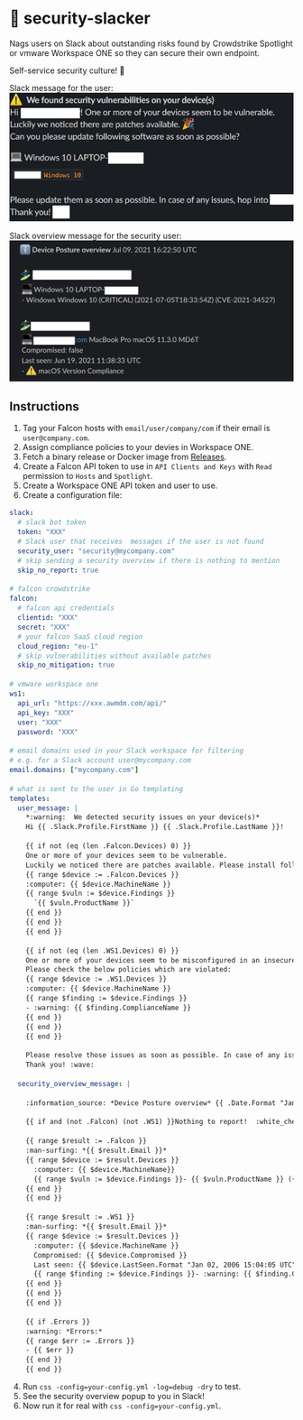 # 🤖 security-slacker
Nags users on Slack about outstanding risks found by Crowdstrike Spotlight or vmware Workspace ONE so they can secure their own endpoint.

Self-service security culture! :partying_face:

Slack message for the user:
![slack example](.github/readme/user.png)

Slack overview message for the security user:
![slack example](.github/readme/overview.png)

## Instructions

1. Tag your Falcon hosts with `email/user/company/com` if their email is `user@company.com`.
2. Assign compliance policies to your devies in Workspace ONE. 
3. Fetch a binary release or Docker image from [Releases](https://github.com/hazcod/crowdstrike-spotlight-slacker/releases).
4. Create a Falcon API token to use in `API Clients and Keys` with `Read` permission to `Hosts` and `Spotlight`.
5. Create a Workspace ONE API token and user to use.
6. Create a configuration file:
```yaml
slack:
  # slack bot token
  token: "XXX"
  # Slack user that receives  messages if the user is not found
  security_user: "security@mycompany.com"
  # skip sending a security overview if there is nothing to mention
  skip_no_report: true

# falcon crowdstrike
falcon:
  # falcon api credentials
  clientid: "XXX"
  secret: "XXX"
  # your falcon SaaS cloud region
  cloud_region: "eu-1"
  # skip vulnerabilities without available patches
  skip_no_mitigation: true

# vmware workspace one
ws1:
  api_url: "https://xxx.awmdm.com/api/"
  api_key: "XXX"
  user: "XXX"
  password: "XXX"

# email domains used in your Slack workspace for filtering
# e.g. for a Slack account user@mycompany.com
email.domains: ["mycompany.com"]

# what is sent to the user in Go templating
templates:
  user_message: |
    *:warning:  We detected security issues on your device(s)*
    Hi {{ .Slack.Profile.FirstName }} {{ .Slack.Profile.LastName }}!

    {{ if not (eq (len .Falcon.Devices) 0) }}
    One or more of your devices seem to be vulnerable.
    Luckily we noticed there are patches available. Please install following patches:
    {{ range $device := .Falcon.Devices }}
    :computer: {{ $device.MachineName }}
    {{ range $vuln := $device.Findings }}
      `{{ $vuln.ProductName }}`
    {{ end }}
    {{ end }}
    {{ end }}

    {{ if not (eq (len .WS1.Devices) 0) }}
    One or more of your devices seem to be misconfigured in an insecure way.
    Please check the below policies which are violated:
    {{ range $device := .WS1.Devices }}
    :computer: {{ $device.MachineName }}
    {{ range $finding := $device.Findings }}
    - :warning: {{ $finding.ComplianceName }}
    {{ end }}
    {{ end }}
    {{ end }}

    Please resolve those issues as soon as possible. In case of any issues, hop into *#security*.
    Thank you! :wave:

  security_overview_message: |

    :information_source: *Device Posture overview* {{ .Date.Format "Jan 02, 2006 15:04:05 UTC" }}

    {{ if and (not .Falcon) (not .WS1) }}Nothing to report!  :white_check_mark: {{ else }}

    {{ range $result := .Falcon }}
    :man-surfing: *{{ $result.Email }}*
    {{ range $device := $result.Devices }}
      :computer: {{ $device.MachineName}}
      {{ range $vuln := $device.Findings }}- {{ $vuln.ProductName }} ({{ $vuln.CveSeverity }}) ({{ $vuln.TimestampFound }}) ({{ $vuln.CveID }}){{ end }}
    {{ end }}
    {{ end }}

    {{ range $result := .WS1 }}
    :man-surfing: *{{ $result.Email }}*
    {{ range $device := $result.Devices }}
      :computer: {{ $device.MachineName }}
      Compromised: {{ $device.Compromised }}
      Last seen: {{ $device.LastSeen.Format "Jan 02, 2006 15:04:05 UTC" }}
      {{ range $finding := $device.Findings }}- :warning: {{ $finding.ComplianceName }}{{ end }}
    {{ end }}
    {{ end }}
    {{ end }}

    {{ if .Errors }}
    :warning: *Errors:*
    {{ range $err := .Errors }}
    - {{ $err }}
    {{ end }}
    {{ end }}
```
4. Run `css -config=your-config.yml -log=debug -dry` to test.
5. See the security overview popup to you in Slack!
6. Now run it for real with `css -config=your-config.yml`.
